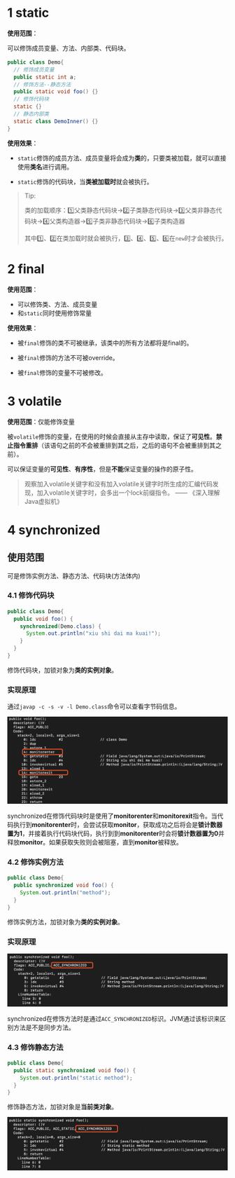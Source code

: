 # 1 static

**使用范围**：

可以修饰成员变量、方法、内部类、代码块。

```java
public class Demo{
  // 修饰成员变量
  public static int a;
  // 修饰方法--静态方法
  public static void foo() {}
  // 修饰代码块
  static {}
  // 静态内部类
  static class DemoInner() {}
}
```

**使用效果**：

- `static`修饰的成员方法、成员变量将会成为**类**的，只要类被加载，就可以直接使用**类名**进行调用。

- `static`修饰的代码块，当**类被加载时**就会被执行。

> Tip:
>
> 类的加载顺序：1️⃣父类静态代码块→2️⃣子类静态代码块→3️⃣父类非静态代码块→4️⃣父类构造器→5️⃣子类非静态代码块→6️⃣子类构造器
>
> 其中1️⃣、2️⃣在类加载时就会被执行，3️⃣、4️⃣、5️⃣、6️⃣在`new`时才会被执行。

# 2 final

**使用范围**：

- 可以修饰类、方法、成员变量
- 和`static`同时使用修饰常量

**使用效果**：

- 被`final`修饰的类不可被继承，该类中的所有方法都将是final的。

- 被`final`修饰的方法不可被override。

- 被`final`修饰的变量不可被修改。

# 3 volatile

**使用范围**：仅能修饰变量

被`volatile`修饰的变量，在使用的时候会直接从主存中读取，保证了**可见性**。**禁止指令重排**（该语句之前的不会被重排到其之后，之后的语句不会被重排到其之前）。

可以保证变量的**可见性**、**有序性**，但是**不能**保证变量的操作的原子性。



> 观察加入volatile关键字和没有加入volatile关键字时所生成的汇编代码发现，加入volatile关键字时，会多出一个lock前缀指令。      —— 《深入理解Java虚拟机》



# 4 synchronized

## 使用范围

可是修饰实例方法、静态方法、代码块(方法体内)

### 4.1 修饰代码块

```java
public class Demo{
  public void foo() {
    synchronized(Demo.class) {
      System.out.println("xiu shi dai ma kuai!");
    }
  }
}
```

修饰代码块，加锁对象为**类的实例对象**。

### 实现原理

通过`javap -c -s -v -l Demo.class`命令可以查看字节码信息。

![sychronized修饰代码块](.././images/Java/synchronized修饰代码块.png)

synchronized在修饰代码块时是使用了**monitorenter**和**monitorexit**指令。当代码执行到**monitorenter**时，会尝试获取**monitor**，获取成功之后将会是**锁计数器置为1**，并接着执行代码块代码，执行到到**monitorenter**时会将**锁计数器置为0**并释放**monitor**。如果获取失败则会被阻塞，直到**monitor**被释放。

### 4.2 修饰实例方法

```java
public class Demo{
  public synchronized void foo() {
    System.out.println("method");
  }
}
```

修饰实例方法，加锁对象为**类的实例对象**。

### 实现原理

![synchronized修饰实例方法](.././images/Java/synchronized修饰实例方法.png)

synchronized在修饰方法时是通过`ACC_SYNCHRONIZED`标识。JVM通过该标识来区别方法是不是同步方法。

### 4.3 修饰静态方法

```java
public class Demo{
  public static synchronized void foo() {
    System.out.println("static method");
  }
}
```

修饰静态方法，加锁对象是**当前类对象**。

![synchronized修饰静态方法](.././images/Java/synchronized修饰静态方法.png)

